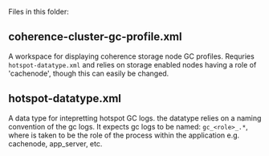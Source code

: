 Files in this folder:

## coherence-cluster-gc-profile.xml
A workspace for displaying coherence storage node GC profiles. Requries `hotspot-datatype.xml` and relies 
on storage enabled nodes having a role of 'cachenode', though this can easily be changed.

## hotspot-datatype.xml
A data type for intepretting hotspot GC logs.
the datatype relies on a naming convention of the gc logs. It expects gc logs to be named: `gc_<role>_.*`, 
where <role> is taken to be the role of the process within the application e.g. cachenode, app_server, etc.

